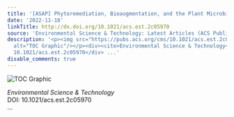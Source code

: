 ```yaml
---
title: '[ASAP] Phytoremediation, Bioaugmentation, and the Plant Microbiome'
date: '2022-11-18'
linkTitle: http://dx.doi.org/10.1021/acs.est.2c05970
source: 'Environmental Science & Technology: Latest Articles (ACS Publications)'
description: '<p><img src="https://pubs.acs.org/cms/10.1021/acs.est.2c05970/asset/images/medium/es2c05970_0005.gif"
  alt="TOC Graphic"/></p><div><cite>Environmental Science & Technology</cite></div><div>DOI:
  10.1021/acs.est.2c05970</div> ...'
disable_comments: true
---
```

<p><img src="https://pubs.acs.org/cms/10.1021/acs.est.2c05970/asset/images/medium/es2c05970_0005.gif" alt="TOC Graphic"/></p><div><cite>Environmental Science & Technology</cite></div><div>DOI: 10.1021/acs.est.2c05970</div> ...